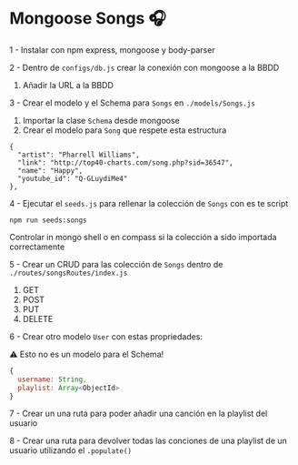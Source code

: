 # Mongoose Songs 🎧

1 - Instalar con npm express, mongoose y body-parser

2 - Dentro de `configs/db.js` crear la conexión con mongoose a la BBDD

1. Añadir la URL a la BBDD

3 - Crear el modelo y el Schema para `Songs` en `./models/Songs.js`

1. Importar la clase `Schema` desde mongoose
2. Crear el modelo para `Song` que respete esta estructura 
```
{
  "artist": "Pharrell Williams",
  "link": "http://top40-charts.com/song.php?sid=36547",
  "name": "Happy",
  "youtube_id": "Q-GLuydiMe4"
},
```
4 - Ejecutar el `seeds.js` para rellenar la colección de `Songs` con es te script
```
npm run seeds:songs
```
Controlar in mongo shell o en compass si la colección a sido importada correctamente

5 - Crear un CRUD para las colección de `Songs` dentro de `./routes/songsRoutes/index.js`

1. GET
2. POST
3. PUT
4. DELETE

6 - Crear otro modelo `User` con estas propriedades:

⚠️ Esto no es un modelo para el Schema!
```js
{
  username: String,
  playlist: Array<ObjectId>
}
```
7 - Crear un una ruta para poder añadir una canción en la playlist del usuario

8 - Crear una ruta para devolver todas las conciones de una playlist de un usuario utilizando el `.populate()`